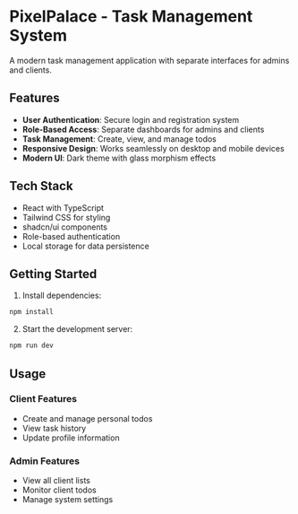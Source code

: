 
# PixelPalace - Task Management System

A modern task management application with separate interfaces for admins and clients.

## Features

- **User Authentication**: Secure login and registration system
- **Role-Based Access**: Separate dashboards for admins and clients
- **Task Management**: Create, view, and manage todos
- **Responsive Design**: Works seamlessly on desktop and mobile devices
- **Modern UI**: Dark theme with glass morphism effects

## Tech Stack

- React with TypeScript
- Tailwind CSS for styling
- shadcn/ui components
- Role-based authentication
- Local storage for data persistence

## Getting Started

1. Install dependencies:
```sh
npm install
```

2. Start the development server:
```sh
npm run dev
```

## Usage

### Client Features
- Create and manage personal todos
- View task history
- Update profile information

### Admin Features
- View all client lists
- Monitor client todos
- Manage system settings

